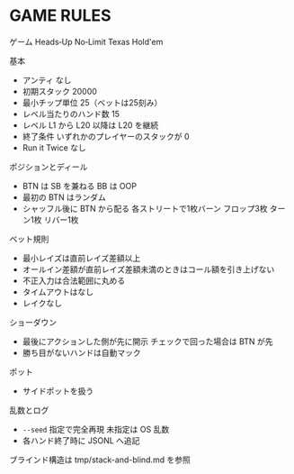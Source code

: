 # GAME RULES

ゲーム Heads‑Up No‑Limit Texas Hold'em

基本
- アンティ なし
- 初期スタック 20000
- 最小チップ単位 25（ベットは25刻み）
- レベル当たりのハンド数 15
- レベル L1 から L20 以降は L20 を継続
- 終了条件 いずれかのプレイヤーのスタックが 0
- Run it Twice なし

ポジションとディール
- BTN は SB を兼ねる BB は OOP
- 最初の BTN はランダム
- シャッフル後に BTN から配る 各ストリートで1枚バーン フロップ3枚 ターン1枚 リバー1枚

ベット規則
- 最小レイズは直前レイズ差額以上
- オールイン差額が直前レイズ差額未満のときはコール額を引き上げない
- 不正入力は合法範囲に丸める
- タイムアウトはなし
- レイクなし

ショーダウン
- 最後にアクションした側が先に開示 チェックで回った場合は BTN が先
- 勝ち目がないハンドは自動マック

ポット
- サイドポットを扱う

乱数とログ
- `--seed` 指定で完全再現 未指定は OS 乱数
- 各ハンド終了時に JSONL へ追記

ブラインド構造は tmp/stack-and-blind.md を参照
